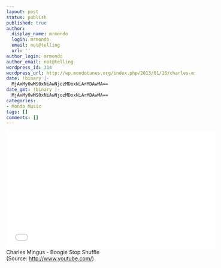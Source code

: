 ```yaml
---
layout: post
status: publish
published: true
author:
  display_name: mrmondo
  login: mrmondo
  email: not@telling
  url: ''
author_login: mrmondo
author_email: not@telling
wordpress_id: 314
wordpress_url: http://wp.mondotunes.org/index.php/2013/01/16/charles-mingus-boogie-stop-shuffle/
date: !binary |-
  MjAxMy0wMS0xNiAwNjozMDoxNiArMDAwMA==
date_gmt: !binary |-
  MjAxMy0wMS0xNiAwNjozMDoxNiArMDAwMA==
categories:
- Mondo Music
tags: []
comments: []
---
```

<iframe width="560" height="315" src="//www.youtube.com/embed/uYFachqAup4" frameborder="0"> </iframe>
Charles Mingus - Boogie Stop Shuffle
<div class="attribution">(<span>Source:</span> <a href="http://www.youtube.com/">http://www.youtube.com/</a>)</div>
